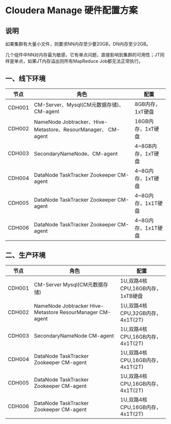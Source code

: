 # Cloudera Manage 硬件配置方案

## 说明
如果集群有大量小文件，则要求NN内存至少要20GB，DN内存至少2GB。

几个组件中NN对内存最为敏感，它有单点问题，直接影响到集群的可用性；JT同样是单点，如果JT内存溢出则所有MapReduce Job都无法正常执行。

## 一、线下环境
| 节点 | 角色 | 配置 |
| ------ | ------------ | -----|
| CDH001 | CM-Server、Mysql(CM元数据存储)、CM-agent | 8GB内存，1xT硬盘 |
| CDH002 | NameNode Jobtracker、Hive-Metastore、ResourManager、 CM-agent | 16GB内存，1xT硬盘 |
| CDH003 | SecondaryNameNode、CM-agent | 4~8GB内存，1xT硬盘 |
| CDH004 | DataNode TaskTracker Zookeeper CM-agent | 4~8G内存，1xT硬盘 |
| CDH005 | DataNode TaskTracker Zookeeper CM-agent | 4~8G内存，1x1T硬盘 |
| CDH006 | DataNode TaskTracker Zookeeper CM-agent | 4~8G内存，1x1T硬盘 |


## 二、生产环境
| 节点 | 角色 | 配置 |
| ------ | ------------ | -----|
| CDH001 | CM-Server Mysql(CM元数据存储) | 1U,双路4核CPU,16GB内存，1xTB硬盘 |
| CDH002 | NameNode Jobtracker Hive-Metastore ResourManager CM-agent | 1U,双路4核CPU,32GB内存，4x1T(2T) |
| CDH003 | SecondaryNameNode CM-agent | 1U,双路4核CPU,16GB内存，4x1T(2T) |
| CDH004 | DataNode TaskTracker Zookeeper CM-agent | 1U,双路4核CPU,16GB内存，4x1T(2T) |
| CDH005 | DataNode TaskTracker Zookeeper CM-agent | 1U,双路4核CPU,16GB内存，4x1T(2T) |
| CDH006 | DataNode TaskTracker Zookeeper CM-agent | 1U,双路4核CPU,16GB内存，4x1T(2T) |
